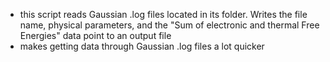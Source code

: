 * this script reads Gaussian .log files located in its folder. Writes the file name, physical parameters, and the "Sum of electronic and thermal Free Energies" data point to an output file
* makes getting data through Gaussian .log files a lot quicker
